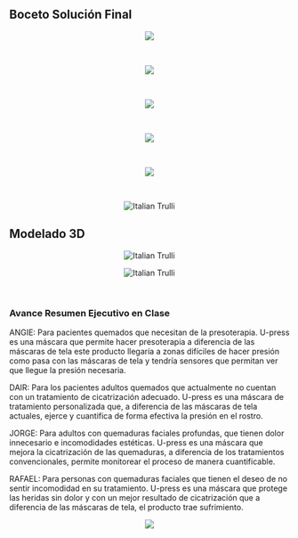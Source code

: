 <h2> Boceto Solución Final </h2>
<center>
  <p><img src="http://i67.tinypic.com/x2t11e.jpg"><p><br>
  <p><img src="http://i64.tinypic.com/33bmvqb.jpg"><p><br>
  <p><img src="http://i65.tinypic.com/21b3s42.jpg"><p><br>
  <p><img src="http://i68.tinypic.com/2u4hrpg.jpg"><p><br>
<p><img src="http://i63.tinypic.com/59sb4j.jpg"><p><br>
  <p><img src="http://i66.tinypic.com/hs2kk4.jpg" alt="Italian Trulli"><p>
</center>

<h2> Modelado 3D </h2>
<center>
  <p><img src="http://i63.tinypic.com/208tzdk.png" alt="Italian Trulli"><p>
<p><img src="http://i64.tinypic.com/mhbn9k.png" alt="Italian Trulli"><p><br>
</center>
    
<h3>Avance Resumen Ejecutivo en Clase</h3>
<p>ANGIE: Para pacientes quemados que necesitan de la presoterapia. U-press es una máscara que permite hacer presoterapia a diferencia de las máscaras de tela este producto llegaría a zonas difíciles de hacer presión como pasa con las máscaras de tela y tendría sensores que permitan ver que llegue la presión necesaria.</p>
<p>DAIR: Para los pacientes adultos quemados que actualmente no cuentan con un tratamiento de cicatrización adecuado. U-press es una máscara de tratamiento personalizada que, a diferencia de las máscaras de tela actuales, ejerce y cuantifica de forma efectiva la presión en el rostro.</p>
<p>JORGE: Para adultos con quemaduras faciales profundas, que tienen dolor innecesario e incomodidades estéticas. U-press es una máscara que mejora la cicatrización de las quemaduras, a diferencia de los tratamientos convencionales, permite monitorear el proceso de manera cuantificable.</p>
<p>RAFAEL: Para personas con quemaduras faciales que tienen el deseo de no sentir incomodidad en su tratamiento. U-press es una máscara que protege las heridas sin dolor y con un mejor resultado de cicatrización que a diferencia de las máscaras de tela, el producto trae sufrimiento.</p>
<a href="semana6.html"> <p align="center"><img src="http://i67.tinypic.com/2d9rpg.png"><p></a> 

